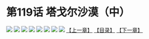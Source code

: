 # 第119话 塔戈尔沙漠（中）
![](https://mhpic.xiaomingtaiji.net/comic/D/斗破苍穹拆分版/119话/1.jpg-zymk.middle.webp)
![](https://mhpic.xiaomingtaiji.net/comic/D/斗破苍穹拆分版/119话/2.jpg-zymk.middle.webp)
![](https://mhpic.xiaomingtaiji.net/comic/D/斗破苍穹拆分版/119话/3.jpg-zymk.middle.webp)
![](https://mhpic.xiaomingtaiji.net/comic/D/斗破苍穹拆分版/119话/4.jpg-zymk.middle.webp)
![](https://mhpic.xiaomingtaiji.net/comic/D/斗破苍穹拆分版/119话/5.jpg-zymk.middle.webp)
![](https://mhpic.xiaomingtaiji.net/comic/D/斗破苍穹拆分版/119话/6.jpg-zymk.middle.webp)
![](https://mhpic.xiaomingtaiji.net/comic/D/斗破苍穹拆分版/119话/7.jpg-zymk.middle.webp)
![](https://mhpic.xiaomingtaiji.net/comic/D/斗破苍穹拆分版/119话/8.jpg-zymk.middle.webp)
[【上一章】](./118.md)
[【目录】](./README.md)
[【下一章】](./120.md)
